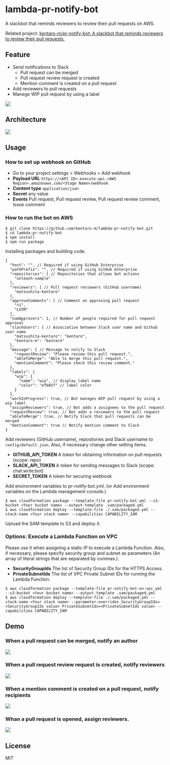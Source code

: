 # lambda-pr-notify-bot

A slackbot that reminds reviewers to review their pull requests on AWS.

Related project: [kentaro-m/pr-notify-bot: A slackbot that reminds reviewers to review their pull requests.](https://github.com/kentaro-m/pr-notify-bot)

## Feature

* Send notifications to Slack
  * Pull request can be merged
  * Pull request review request is created
  * Mention comment is created on a pull request
* Add reviewers to pull requests
* Manege WIP pull request by using a label

![](./images/demo.png)

## Architecture

![](./architecture.png)

## Usage

### How to set up webhook on GitHub

* Go to your project settings > Webhooks > Add webhook
* **Payload URL** `https://<API ID>.execute-api.<AWS Region>.amazonaws.com/<Stage Name>/webhook`
* **Content type** `application/json`
* **Secret** any value
* **Events** Pull request, Pull request review, Pull request review comment, Issue comment

### How to run the bot on AWS

```
$ git clone https://github.com/kentaro-m/lambda-pr-notify-bot.git
$ cd lambda-pr-notify-bot
$ npm install
$ npm run package
```

Installing packages and building code.

```
{
  "host": "", // Required if using GitHub Enterprise
  "pathPrefix": "", // Required if using GitHub Enterprise
  "repositories": [ // Repositories that allows bot actions
    "unleash-sample"
  ],
  "reviewers": [ // Pull request reviewers (GitHub username)
    "matsushita-kentaro"
  ],
  "approveComments": [ // Comment on approving pull request
    "+1",
    "LGTM"
  ],
  "numApprovers": 1, // Number of people required for pull request approval
  "slackUsers": { // Association between Slack user name and Github user name
    "matsushita-kentaro": "kentaro",
    "kentaro-m": "kentaro"
  },
  "message": { // Message to notify to Slack
    "requestReview": "Please review this pull request.",
    "ableToMerge": "Able to merge this pull request.",
    "mentionComment": "Please check this review comment."
  },
  "labels": {
    "wip": {
      "name": "wip", // display label name
      "color": "efb85f" // label color
    }
  },
  "workInProgress": true, // Bot manages WIP pull request by using a wip label
  "assignReviewers": true, // Bot adds a assignees to the pull request
  "requestReview": true, // Bot adds a reviewers to the pull request
  "ableToMerge": true, // Notify Slack that pull requests can be merged
  "mentionComment": true // Notify mention comment to Slack
}
```

Add reviewers (GitHub username), repositories and Slack username to `config/default.json`. Also, if necessary change other setting items.

* **GITHUB_API_TOKEN** A token for obtaining information on pull requests (scope: repo)
* **SLACK_API_TOKEN** A token for sending messages to Slack (scope: chat:write:bot)
* **SECRET_TOKEN** A token for securing webhook

Add environment variables to pr-notify-bot.yml. (or Add environment variables on the Lambda management console.)

```
$ aws cloudformation package --template-file pr-notify-bot.yml --s3-bucket <Your bucket name> --output-template .sam/packaged.yml
$ aws cloudformation deploy --template-file ./.sam/packaged.yml --stack-name <Your stack name> --capabilities CAPABILITY_IAM
```

Upload the SAM template to S3 and deploy it.

### Options: Execute a Lambda Function on VPC

Please use it when assigning a static IP to execute a Lambda Function. Also, if necessary, please specify security group and subnet as parameters (An array of literal strings that are separated by commas.).

* **SecurityGroupIds** The list of Security Group IDs for the HTTPS Access.
* **PrivateSubnetIds** The list of VPC Private Subnet IDs for running the Lambda Function.

```
$ aws cloudformation package --template-file pr-notify-bot-on-vpc.yml --s3-bucket <Your bucket name> --output-template .sam/packaged.yml
$ aws cloudformation deploy --template-file ./.sam/packaged.yml --stack-name <Your stack name> --parameter-overrides SecurityGroupIds=<SecurityGroupIds value> PrivateSubnetIds=<PrivateSubnetIds value> --capabilities CAPABILITY_IAM
```

## Demo

### When a pull request can be merged, notify an author

![](./images/able_to_merge.gif)

### When a pull request review request is created, notify reviewers

![](./images/assign_to_reviewer.gif)

### When a mention comment is created on a pull request, notify recipients

![](./images/check_review_comment.gif)

### Whan a pull request is opened, assign reviewers.

![](./images/auto_assign.gif)

## License

MIT
